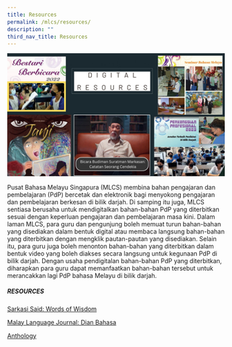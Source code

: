 ```yaml
---
title: Resources
permalink: /mlcs/resources/
description: ""
third_nav_title: Resources
---
```

![](/images/001%20digital%20resources%20collage.jpg)

Pusat Bahasa Melayu Singapura (MLCS) membina bahan pengajaran dan pembelajaran (PdP) bercetak dan elektronik bagi menyokong pengajaran dan pembelajaran berkesan di bilik darjah. Di samping itu juga, MLCS sentiasa berusaha untuk mendigitalkan bahan-bahan PdP yang diterbitkan sesuai dengan keperluan pengajaran dan pembelajaran masa kini. Dalam laman MLCS, para guru dan pengunjung boleh memuat turun bahan-bahan yang disediakan dalam bentuk digital atau membaca langsung bahan-bahan yang diterbitkan dengan mengklik pautan-pautan yang disediakan. Selain itu, para guru juga boleh menonton bahan-bahan yang diterbitkan dalam bentuk video yang boleh diakses secara langsung untuk kegunaan PdP di bilik darjah. Dengan usaha pendigitalan bahan-bahan PdP yang diterbitkan, diharapkan para guru dapat memanfaatkan bahan-bahan tersebut untuk merancakkan lagi PdP bahasa Melayu di bilik darjah.

##### **RESOURCES**
[Sarkasi Said: Words of Wisdom](/mlcs/resources/sarkasi-said-words-of-wisdom/)

[Malay Language Journal: Dian Bahasa](/mlcs/resources/malay-language-jurnal-dian-bahasa/)

[Anthology](/mlcs/resources/anthology/)